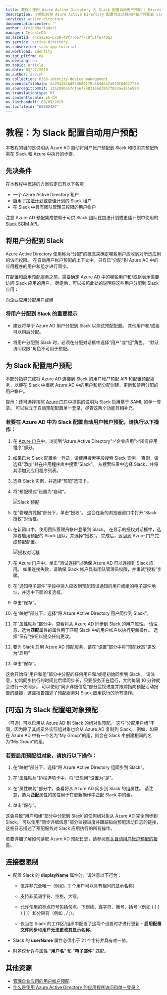 ```yaml
---
title: 教程：使用 Azure Active Directory 为 Slack 配置自动用户预配 | Microsoft Docs
description: 了解如何将 Azure Active Directory 配置为自动将用户帐户预配到 Slack 和取消其预配。
services: active-directory
documentationcenter: ''
author: ArvindHarinder1
manager: CelesteDG
ms.assetid: d4ca2365-6729-48f7-bb7f-c0f5ffe740a3
ms.service: active-directory
ms.subservice: saas-app-tutorial
ms.workload: identity
ms.tgt_pltfrm: na
ms.devlang: na
ms.topic: article
ms.date: 03/27/2019
ms.author: arvinh
ms.collection: M365-identity-device-management
ms.openlocfilehash: 4a294254bd52db89179c5644ea7a0f0f04027f30
ms.sourcegitcommit: 13a289ba57cfae728831e6d38b7f82dae165e59d
ms.translationtype: MT
ms.contentlocale: zh-CN
ms.lasthandoff: 08/09/2019
ms.locfileid: "68932487"
---
```

# <a name="tutorial-configure-slack-for-automatic-user-provisioning"></a>教程：为 Slack 配置自动用户预配

本教程的目的是说明从 Azure AD 自动将用户帐户预配到 Slack 和取消其预配所需在 Slack 和 Azure 中执行的步骤。

## <a name="prerequisites"></a>先决条件

在本教程中概述的方案假定已有以下各项：

* 一个 Azure Active Directory 租户
* 启用了[加法计划](https://aadsyncfabric.slack.com/pricing)或更佳计划的 Slack 租户
* 在 Slack 中具有团队管理员权限的用户帐户

注意:Azure AD 预配集成依赖于可供 Slack 团队在加法计划或更佳计划中使用的 [Slack SCIM API](https://api.slack.com/scim)。

## <a name="assigning-users-to-slack"></a>将用户分配到 Slack

Azure Active Directory 使用称为“分配”的概念来确定哪些用户应收到对所选应用的访问权限。 在自动用户帐户预配的上下文中，只有已“分配”到 Azure AD 中的应用程序的用户和组才进行同步。

在配置和启用预配服务之前，需要确定 Azure AD 中的哪些用户和/或组表示需要访问 Slack 应用的用户。 确定后，可以按照此处的说明将这些用户分配到 Slack 应用：

[向企业应用分配用户或组](../manage-apps/assign-user-or-group-access-portal.md)

### <a name="important-tips-for-assigning-users-to-slack"></a>将用户分配到 Slack 的重要提示

* 建议将单个 Azure AD 用户分配到 Slack 以测试预配配置。 其他用户和/或组可以稍后分配。

* 将用户分配到 Slack 时，必须在分配对话框中选择“用户”或“组”角色。 “默认访问权限”角色不可用于预配。

## <a name="configuring-user-provisioning-to-slack"></a>为 Slack 配置用户预配 

本部分指导完成将 Azure AD 连接到 Slack 的用户帐户预配 API 和配置预配服务，以便在 Slack 中根据 Azure AD 中的用户和组分配创建、更新和禁用分配的用户帐户。

提示：还可选择按照 [Azure 门户](https://portal.azure.com)中提供的说明为 Slack 启用基于 SAML 的单一登录。 可以独立于自动预配配置单一登录，尽管这两个功能互相补充。

### <a name="to-configure-automatic-user-account-provisioning-to-slack-in-azure-ad"></a>若要在 Azure AD 中为 Slack 配置自动用户帐户预配，请执行以下操作：

1. 在 [Azure 门户](https://portal.azure.com)中，浏览到“Azure Active Directory”>“企业应用”>“所有应用程序”部分。

2. 如果已为 Slack 配置单一登录，请使用搜索字段搜索 Slack 实例。 否则，请选择“添加”并在应用程序库中搜索“Slack”。 从搜索结果中选择 Slack，并将其添加到应用程序列表。

3. 选择 Slack 实例，并选择“预配”选项卡。

4. 将“预配模式”设置为“自动”。

   ![Slack 预配](./media/slack-provisioning-tutorial/Slack1.PNG)

5. 在“管理员凭据”部分下，单击“授权”。 这会在新的浏览器窗口中打开“Slack 授权”对话框。

6. 在新窗口中，使用团队管理员帐户登录到 Slack。 在显示的授权对话框中，选择要启用预配的 Slack 团队，并选择“授权”。 完成后，返回到 Azure 门户完成预配配置。

    ![授权对话框](./media/slack-provisioning-tutorial/Slack3.PNG)

7. 在 Azure 门户中，单击“测试连接”以确保 Azure AD 可以连接到 Slack 应用。 如果连接失败，请确保 Slack 帐户具有团队管理员权限，并重试“授权”步骤。

8. 在“通知电子邮件”字段中输入应收到预配错误通知的用户或组的电子邮件地址，并选中下面的复选框。

9. 单击“保存”。

10. 在“映射”部分下，选择“将 Azure Active Directory 用户同步到 Slack”。

11. 在“属性映射”部分中，查看将从 Azure AD 同步到 Slack 的用户属性。 请注意，选为**匹配**属性的属性用于匹配 Slack 中的用户帐户以执行更新操作。 选择“保存”按钮以提交任何更改。

12. 要为 Slack 启用 Azure AD 预配服务，请在“设置”部分中将“预配状态”更改为“启用”

13. 单击“保存”。

这会开始将“用户和组”部分中分配的任何用户和/或组初始同步到 Slack。 请注意，初始同步执行的时间比后续同步长，只要服务正在运行，大约每隔 10 分钟就会进行一次同步。 可以使用“同步详细信息”部分监视进度并跟踪指向预配活动报告的链接，这些报告描述了预配服务对 Slack 应用执行的所有操作。

## <a name="optional-configuring-group-object-provisioning-to-slack"></a>[可选] 为 Slack 配置组对象预配

（可选）可以启用从 Azure AD 到 Slack 的组对象预配。 这与“分配用户组”不同，因为除了其成员外实际组对象也会从 Azure AD 复制到 Slack。 例如，如果在 Azure AD 中有一个名为“My Group”的组，则会在 Slack 中创建相同的名为“My Group”的组。

### <a name="to-enable-provisioning-of-group-objects"></a>若要启用预配组对象，请执行以下操作：

1. 在“映射”部分下，选择“将 Azure Active Directory 组同步到 Slack”。

2. 在“属性映射”边栏选项卡中，将“已启用”设置为“是”。

3. 在“属性映射”部分中，查看将从 Azure AD 同步到 Slack 的组属性。 请注意，选为**匹配**属性的属性用于在更新操作中匹配 Slack 中的组。 

4. 单击“保存”。

这会导致“用户和组”部分中分配到 Slack 的任何组对象从 Azure AD 完全同步到 Slack。 可以使用“同步详细信息”部分监视进度并跟踪指向预配活动日志的链接，这些日志描述了预配服务对 Slack 应用执行的所有操作。

若要详细了解如何读取 Azure AD 预配日志，请参阅[有关自动用户帐户预配的报告](../manage-apps/check-status-user-account-provisioning.md)。

## <a name="connector-limitations"></a>连接器限制

* 配置 Slack 的 **displayName** 属性时，请注意以下行为：

  * 值并非完全唯一（例如，2 个用户可以具有相同的显示名称）

  * 支持非英语字符、空格、大写。 
  
  * 允许使用的标点符号包括句点、下划线、连字符、撇号、括号（例如 ( [ { } ] )）和分隔符（例如 , / ;）。
  
  * 仅当在 Slack 的工作区/组织中配置了这两个设置时才进行更新 - **启用配置文件同步**和**用户无法更改其显示名称**。
  
* Slack 的 **userName** 属性必须小于 21 个字符并具有唯一值。

* 时差仅允许与属性 "**用户名**" 和 "**电子邮件**" 匹配。  

## <a name="additional-resources"></a>其他资源

* [管理企业应用的用户帐户预配](../manage-apps/configure-automatic-user-provisioning-portal.md)
* [什么是使用 Azure Active Directory 的应用程序访问和单一登录？](../manage-apps/what-is-single-sign-on.md)
